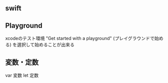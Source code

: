 ## swift


## Playground
xcodeのテスト環境
"Get started with a playground" (プレイグラウンドで始める) を選択して始めることが出来る

## 変数・定数
var 変数
let 定数


